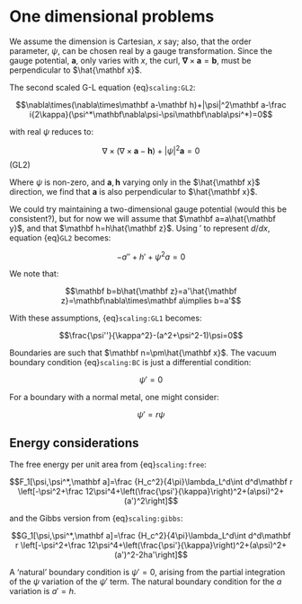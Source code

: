 # One dimensional problems

We assume the dimension is Cartesian, $x$ say; also, that the order parameter, $\psi$, can be chosen real by a gauge transformation. Since the gauge potential, $\mathbf a$, only varies with $x$, the curl, $\mathbf\nabla\times\mathbf a=\mathbf b$, must be perpendicular to $\hat{\mathbf x}$.

The second scaled G-L equation {eq}`scaling:GL2`:

$$\nabla\times(\nabla\times\mathbf a-\mathbf h)+|\psi|^2\mathbf a-\frac i{2\kappa}(\psi^*\mathbf\nabla\psi-\psi\mathbf\nabla\psi^*)=0$$

with real $\psi$ reduces to:

$$\nabla\times(\nabla\times\mathbf a-\mathbf h)+|\psi|^2\mathbf a=0$$(GL2)

Where $\psi$ is non-zero, and $\mathbf a,\mathbf h$ varying only in the $\hat{\mathbf x}$ direction, we find that $\mathbf a$ is also perpendicular to $\hat{\mathbf x}$.

We could try maintaining a two-dimensional gauge potential (would this be consistent?), but for now we will assume that $\mathbf a=a\hat{\mathbf y}$, and that $\mathbf h=h\hat{\mathbf z}$. Using $'$ to represent $d/dx$, equation {eq}`GL2` becomes:

$$-a''+h'+\psi^2a=0$$

We note that:

$$\mathbf b=b\hat{\mathbf z}=a'\hat{\mathbf z}=\mathbf\nabla\times\mathbf a\implies b=a'$$

With these assumptions, {eq}`scaling:GL1` becomes:

$$\frac{\psi''}{\kappa^2}-(a^2+\psi^2-1)\psi=0$$

Boundaries are such that $\mathbf n=\pm\hat{\mathbf x}$. The vacuum boundary condition {eq}`scaling:BC` is just a differential condition:

$$\psi'=0$$

For a boundary with a normal metal, one might consider:

$$\psi'=r\psi$$

## Energy considerations

The free energy per unit area from {eq}`scaling:free`:

$$F_1[\psi,\psi^*,\mathbf a]=\frac {H_c^2}{4\pi}\lambda_L^d\int d^d\mathbf r \left[-\psi^2+\frac 12\psi^4+\left(\frac{\psi'}{\kappa}\right)^2+(a\psi)^2+(a')^2\right]$$

and the Gibbs version from {eq}`scaling:gibbs`:

$$G_1[\psi,\psi^*,\mathbf a]=\frac {H_c^2}{4\pi}\lambda_L^d\int d^d\mathbf r \left[-\psi^2+\frac 12\psi^4+\left(\frac{\psi'}{\kappa}\right)^2+(a\psi)^2+(a')^2-2ha'\right]$$

A &lsquo;natural&rsquo; boundary condition is $\psi'=0$, arising from the partial integration of the $\psi$ variation of the $\psi'$ term. The natural boundary condition for the $a$ variation is $a'=h$.
